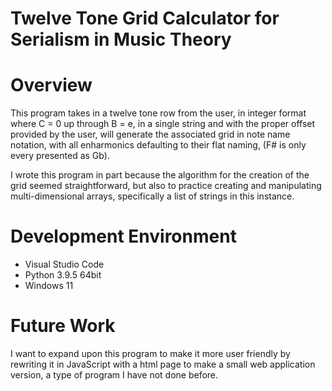 # Twelve Tone Grid Calculator for Serialism in Music Theory

# Overview
This program takes in a twelve tone row from the user, in integer format where C = 0 up through B = e, in a single string and with the proper offset provided by the user, will generate the associated grid in note name notation, with all enharmonics defaulting to their flat naming, (F# is only every presented as Gb).

I wrote this program in part because the algorithm for the creation of the grid seemed straightforward, but also to practice creating and manipulating multi-dimensional arrays, specifically a list of strings in this instance.

# Development Environment
* Visual Studio Code
* Python 3.9.5 64bit
* Windows 11

# Future Work
I want to expand upon this program to make it more user friendly by rewriting it in JavaScript with a html page to make a small web application version, a type of program I have not done before.
